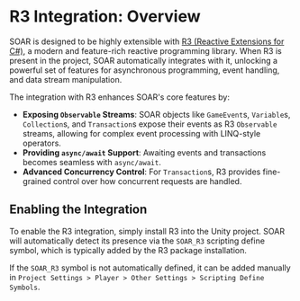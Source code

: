 # R3 Integration: Overview

SOAR is designed to be highly extensible with [R3 (Reactive Extensions for C#)](https://github.com/Cysharp/R3), a modern and feature-rich reactive programming library. When R3 is present in the project, SOAR automatically integrates with it, unlocking a powerful set of features for asynchronous programming, event handling, and data stream manipulation.

The integration with R3 enhances SOAR's core features by:

-   **Exposing `Observable` Streams**: SOAR objects like `GameEvent`s, `Variable`s, `Collection`s, and `Transaction`s expose their events as R3 `Observable` streams, allowing for complex event processing with LINQ-style operators.
-   **Providing `async/await` Support**: Awaiting events and transactions becomes seamless with `async/await`.
-   **Advanced Concurrency Control**: For `Transaction`s, R3 provides fine-grained control over how concurrent requests are handled.

## Enabling the Integration

To enable the R3 integration, simply install R3 into the Unity project. SOAR will automatically detect its presence via the `SOAR_R3` scripting define symbol, which is typically added by the R3 package installation.

If the `SOAR_R3` symbol is not automatically defined, it can be added manually in `Project Settings > Player > Other Settings > Scripting Define Symbols`.
